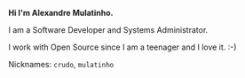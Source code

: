 **Hi I'm Alexandre Mulatinho.**

I am a Software Developer and Systems Administrator.

I work with Open Source since I am a teenager and I love it. :-)

Nicknames: `crudo`, `mulatinho`
